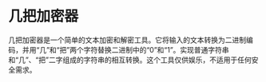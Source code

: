 # 几把加密器
几把加密器是一个简单的文本加密和解密工具。它将输入的文本转换为二进制编码，并用“几”和“把”两个字符替换二进制中的“0”和“1”。实现普通字符串和“几”、“把”二字组成的字符串的相互转换。这个工具仅供娱乐，不适用于任何安全需求。  

